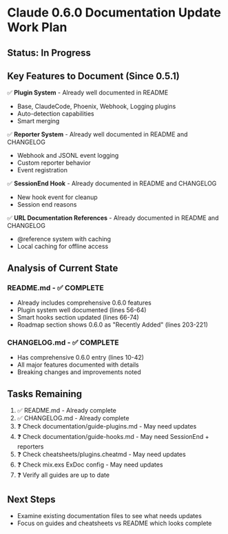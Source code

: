 # Claude 0.6.0 Documentation Update Work Plan

## Status: In Progress

## Key Features to Document (Since 0.5.1)

✅ **Plugin System** - Already well documented in README
- Base, ClaudeCode, Phoenix, Webhook, Logging plugins
- Auto-detection capabilities
- Smart merging

✅ **Reporter System** - Already well documented in README and CHANGELOG  
- Webhook and JSONL event logging
- Custom reporter behavior
- Event registration

✅ **SessionEnd Hook** - Already documented in README and CHANGELOG
- New hook event for cleanup
- Session end reasons

✅ **URL Documentation References** - Already documented in README and CHANGELOG
- @reference system with caching
- Local caching for offline access

## Analysis of Current State

### README.md - ✅ COMPLETE
- Already includes comprehensive 0.6.0 features
- Plugin system well documented (lines 56-64)
- Smart hooks section updated (lines 66-74)
- Roadmap section shows 0.6.0 as "Recently Added" (lines 203-221)

### CHANGELOG.md - ✅ COMPLETE  
- Has comprehensive 0.6.0 entry (lines 10-42)
- All major features documented with details
- Breaking changes and improvements noted

## Tasks Remaining

1. ✅ README.md - Already complete 
2. ✅ CHANGELOG.md - Already complete
3. ❓ Check documentation/guide-plugins.md - May need updates
4. ❓ Check documentation/guide-hooks.md - May need SessionEnd + reporters
5. ❓ Check cheatsheets/plugins.cheatmd - May need updates
6. ❓ Check mix.exs ExDoc config - May need updates
7. ❓ Verify all guides are up to date

## Next Steps
- Examine existing documentation files to see what needs updates
- Focus on guides and cheatsheets vs README which looks complete